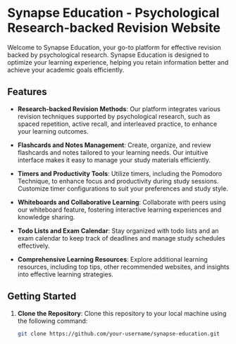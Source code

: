 # Synapse Education - Psychological Research-backed Revision Website

Welcome to Synapse Education, your go-to platform for effective revision backed by psychological research. Synapse Education is designed to optimize your learning experience, helping you retain information better and achieve your academic goals efficiently.

## Features

- **Research-backed Revision Methods**: Our platform integrates various revision techniques supported by psychological research, such as spaced repetition, active recall, and interleaved practice, to enhance your learning outcomes.
- **Flashcards and Notes Management**: Create, organize, and review flashcards and notes tailored to your learning needs. Our intuitive interface makes it easy to manage your study materials efficiently.

- **Timers and Productivity Tools**: Utilize timers, including the Pomodoro Technique, to enhance focus and productivity during study sessions. Customize timer configurations to suit your preferences and study style.

- **Whiteboards and Collaborative Learning**: Collaborate with peers using our whiteboard feature, fostering interactive learning experiences and knowledge sharing.

- **Todo Lists and Exam Calendar**: Stay organized with todo lists and an exam calendar to keep track of deadlines and manage study schedules effectively.

- **Comprehensive Learning Resources**: Explore additional learning resources, including top tips, other recommended websites, and insights into effective learning strategies.

## Getting Started

1. **Clone the Repository**: Clone this repository to your local machine using the following command:
   ```bash
   git clone https://github.com/your-username/synapse-education.git
   ```
